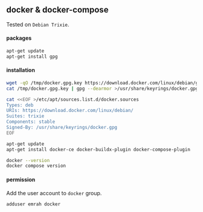 ## docker & docker-compose

Tested on `Debian Trixie`.

#### packages

```bash
apt-get update
apt-get install gpg
```

#### installation

```bash
wget -qO /tmp/docker.gpg.key https://download.docker.com/linux/debian/gpg
cat /tmp/docker.gpg.key | gpg --dearmor >/usr/share/keyrings/docker.gpg

cat <<EOF >/etc/apt/sources.list.d/docker.sources
Types: deb
URIs: https://download.docker.com/linux/debian/
Suites: trixie
Components: stable
Signed-By: /usr/share/keyrings/docker.gpg
EOF

apt-get update
apt-get install docker-ce docker-buildx-plugin docker-compose-plugin

docker --version
docker compose version
```

#### permission

Add the user account to `docker` group.

```bash
adduser emrah docker
```
